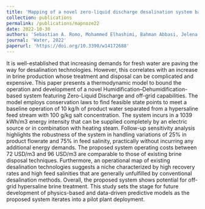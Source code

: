 ```yaml
---
title: 'Mapping of a novel zero-liquid discharge desalination system based on humidification–dehumidification onto the field of existing desalination technologies'
collection: publications
permalink: /publications/mapnoze22
date: 2022-10-30
authors: 'Sebastian A. Romo, Mohammed Elhashimi, Bahman Abbasi, Jelena Srebric'
journal: 'Water, 2022'
paperurl: 'https://doi.org/10.3390/w14172688'
---
```


It is well-established that increasing demands for fresh water are paving the way for desalination technologies. However, this correlates with an increase in brine production whose treatment and disposal can be complicated and expensive. This paper presents a thermodynamic model to bound the operation and development of a novel Humidification–Dehumidification-based system featuring Zero-Liquid Discharge and off-grid capabilities. The model employs conservation laws to find feasible state points to meet a baseline operation of 10 kg/h of product water separated from a hypersaline feed stream with 100 g/kg salt concentration. The system incurs in a 1039 kWh/m3 energy intensity that can be supplied completely by an electric source or in combination with heating steam. Follow-up sensitivity analysis highlights the robustness of the system in handling variations of 25% in product flowrate and 75% in feed salinity, practically without incurring any additional energy demands. The proposed system operating costs between 72 USD/m3 and 96 USD/m3 are comparable to those of existing brine disposal techniques. Furthermore, an operational map of existing desalination technologies suggests a niche characterized by high recovery rates and high feed salinities that are generally unfulfilled by conventional desalination methods. Overall, the proposed system shows potential for off-grid hypersaline brine treatment. This study sets the stage for future development of physics-based and data-driven predictive models as the proposed system iterates into a pilot plant deployment.